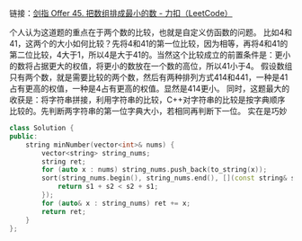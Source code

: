 链接：[剑指 Offer 45. 把数组排成最小的数 - 力扣（LeetCode）](https://leetcode.cn/problems/ba-shu-zu-pai-cheng-zui-xiao-de-shu-lcof/)

个人认为这道题的重点在于两个数的比较，也就是自定义仿函数的问题。
比如4和41，这两个的大小如何比较？先将4和41的第一位比较，因为相等，再将4和41的第二位比较，4大于1，所以4是大于41的。当然这个比较成立的前置条件是：更小的数将占据更大的权值，将更小的数放在一个数的高位，所以41小于4。
假设数组只有两个数，就是需要比较的两个数，然后有两种排列方式414和441，一种是41占有更高的权值，一种是4占有更高的权值。显然是414更小。
同时，这题最大的收获是：将字符串拼接，利用字符串的比较，C++对字符串的比较是按字典顺序比较的。先判断两字符串的第一位字典大小，若相同再判断下一位。
实在是巧妙
```cpp
class Solution {
public:
    string minNumber(vector<int>& nums) {
        vector<string> string_nums;
        string ret;
        for (auto x : nums) string_nums.push_back(to_string(x));
        sort(string_nums.begin(), string_nums.end(), [](const string& s1, const string& s2){
            return s1 + s2 < s2 + s1;
        });
        for (auto& x : string_nums) ret += x;
        return ret;
    }
};
```